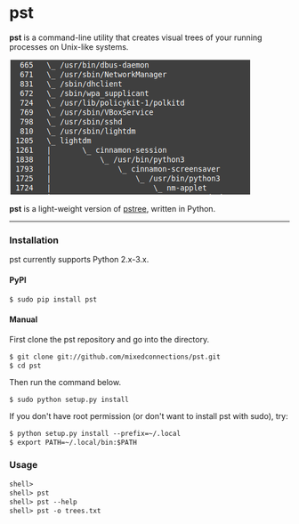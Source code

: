 # pst

**pst** is a command-line utility that creates visual trees of your running processes on Unix-like systems. 

![this link](images/pstexample.png)

**pst** is a light-weight version of [pstree](https://en.wikipedia.org/wiki/Pstree), written in Python.

----

### Installation

pst currently supports Python 2.x-3.x.

#### PyPI

    $ sudo pip install pst

#### Manual

First clone the pst repository and go into the directory.

    $ git clone git://github.com/mixedconnections/pst.git
    $ cd pst

Then run the command below.

    $ sudo python setup.py install

If you don't have root permission (or don't want to install pst with sudo), try:

    $ python setup.py install --prefix=~/.local
    $ export PATH=~/.local/bin:$PATH

### Usage

    shell> 
    shell> pst
    shell> pst --help
    shell> pst -o trees.txt

